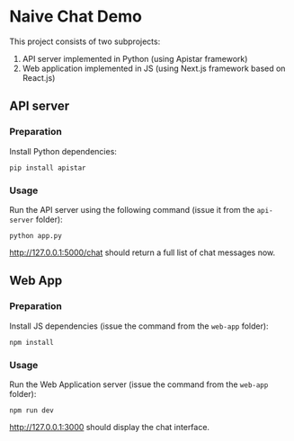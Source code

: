 # Naive Chat Demo

This project consists of two subprojects:

1. API server implemented in Python (using Apistar framework)
2. Web application implemented in JS (using Next.js framework based on React.js)

## API server

### Preparation

Install Python dependencies:

```
pip install apistar
```

### Usage

Run the API server using the following command (issue it from the `api-server` folder):

```
python app.py
```

http://127.0.0.1:5000/chat should return a full list of chat messages now.


## Web App

### Preparation

Install JS dependencies (issue the command from the `web-app` folder):

```
npm install
```

### Usage

Run the Web Application server (issue the command from the `web-app` folder):

```
npm run dev
```

http://127.0.0.1:3000 should display the chat interface.
